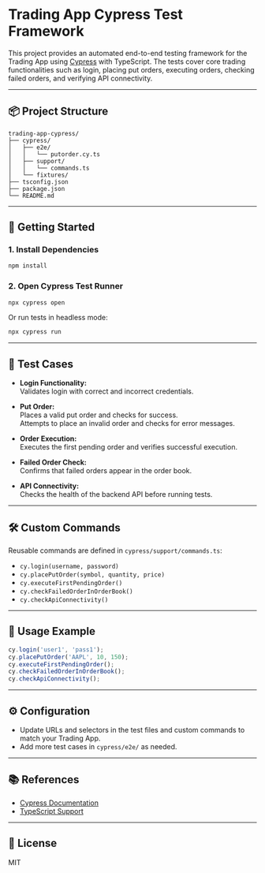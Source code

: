# Trading App Cypress Test Framework

This project provides an automated end-to-end testing framework for the Trading App using [Cypress](https://www.cypress.io/) with TypeScript. The tests cover core trading functionalities such as login, placing put orders, executing orders, checking failed orders, and verifying API connectivity.

---

## 📦 Project Structure

```
trading-app-cypress/
├── cypress/
│   ├── e2e/
│   │   └── putorder.cy.ts
│   ├── support/
│   │   └── commands.ts
│   └── fixtures/
├── tsconfig.json
├── package.json
└── README.md
```

---

## 🚀 Getting Started

### 1. Install Dependencies

```bash
npm install
```

### 2. Open Cypress Test Runner

```bash
npx cypress open
```

Or run tests in headless mode:

```bash
npx cypress run
```

---

## 🧪 Test Cases

- **Login Functionality:**  
  Validates login with correct and incorrect credentials.

- **Put Order:**  
  Places a valid put order and checks for success.  
  Attempts to place an invalid order and checks for error messages.

- **Order Execution:**  
  Executes the first pending order and verifies successful execution.

- **Failed Order Check:**  
  Confirms that failed orders appear in the order book.

- **API Connectivity:**  
  Checks the health of the backend API before running tests.

---

## 🛠️ Custom Commands

Reusable commands are defined in `cypress/support/commands.ts`:
- `cy.login(username, password)`
- `cy.placePutOrder(symbol, quantity, price)`
- `cy.executeFirstPendingOrder()`
- `cy.checkFailedOrderInOrderBook()`
- `cy.checkApiConnectivity()`

---

## 📝 Usage Example

```typescript
cy.login('user1', 'pass1');
cy.placePutOrder('AAPL', 10, 150);
cy.executeFirstPendingOrder();
cy.checkFailedOrderInOrderBook();
cy.checkApiConnectivity();
```

---

## ⚙️ Configuration

- Update URLs and selectors in the test files and custom commands to match your Trading App.
- Add more test cases in `cypress/e2e/` as needed.

---

## 📚 References

- [Cypress Documentation](https://docs.cypress.io/)
- [TypeScript Support](https://docs.cypress.io/guides/tooling/typescript-support)

---

## 🏁 License

MIT
